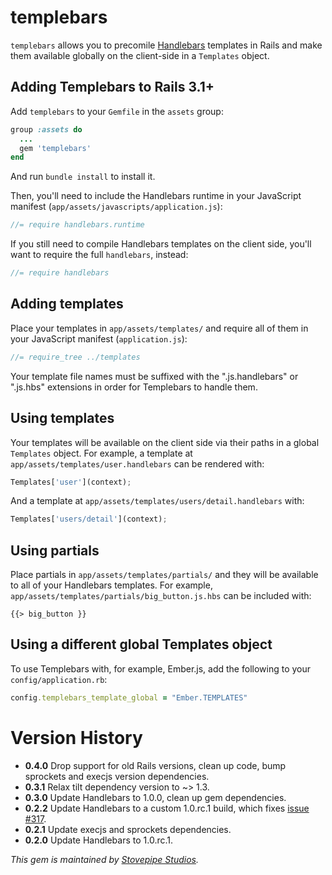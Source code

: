 # templebars

`templebars` allows you to precomile [Handlebars][handlebars] templates
in Rails and make them available globally on the client-side in a
`Templates` object.

## Adding Templebars to Rails 3.1+

Add `templebars` to your `Gemfile` in the `assets` group:

```ruby
group :assets do
  ...
  gem 'templebars'
end
```

And run `bundle install` to install it.

Then, you'll need to include the Handlebars runtime in your JavaScript
manifest (`app/assets/javascripts/application.js`):

```javascript
//= require handlebars.runtime
```

If you still need to compile Handlebars templates on the client side,
you'll want to require the full `handlebars`, instead:

```javascript
//= require handlebars
```

## Adding templates

Place your templates in `app/assets/templates/` and require all of them
in your JavaScript manifest (`application.js`):

```javascript
//= require_tree ../templates
```

Your template file names must be suffixed with the ".js.handlebars" or
".js.hbs" extensions in order for Templebars to handle them.

## Using templates

Your templates will be available on the client side via their paths in a
global `Templates` object. For example, a template at
`app/assets/templates/user.handlebars` can be rendered with:

```javascript
Templates['user'](context);
```

And a template at `app/assets/templates/users/detail.handlebars` with:

```javascript
Templates['users/detail'](context);
```

## Using partials

Place partials in `app/assets/templates/partials/` and they will be
available to all of your Handlebars templates. For example,
`app/assets/templates/partials/big_button.js.hbs` can be included with:

```
{{> big_button }}
```

## Using a different global Templates object

To use Templebars with, for example, Ember.js, add the following to your
`config/application.rb`:

```ruby
config.templebars_template_global = "Ember.TEMPLATES"
```

# Version History

* **0.4.0** Drop support for old Rails versions, clean up code, bump sprockets
  and execjs version dependencies.
* **0.3.1** Relax tilt dependency version to ~> 1.3.
* **0.3.0** Update Handlebars to 1.0.0, clean up gem dependencies.
* **0.2.2** Update Handlebars to a custom 1.0.rc.1 build, which fixes [issue #317](https://github.com/wycats/handlebars.js/issues/317).
* **0.2.1** Update execjs and sprockets dependencies.
* **0.2.0** Update Handlebars to 1.0.rc.1.

*This gem is maintained by [Stovepipe Studios][stovepipe].*

[stovepipe]: http://www.stovepipestudios.com
[handlebars]: http://handlebarsjs.com/

